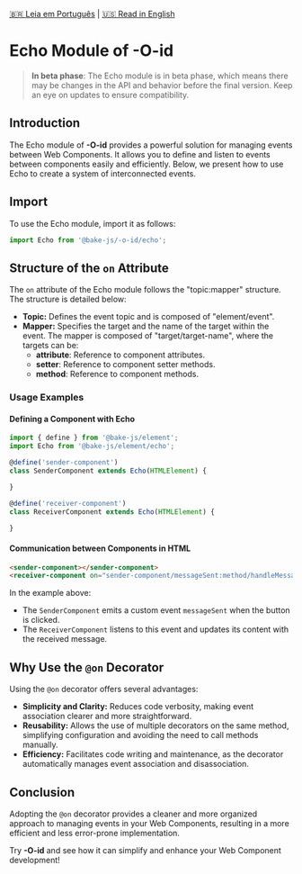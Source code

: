 [🇧🇷 Leia em Português](./README.pt-BR.md) | [🇺🇸 Read in English](./README.md)

# Echo Module of **-O-id**

> **In beta phase**: The Echo module is in beta phase, which means there may be changes in the API and behavior before the final version. Keep an eye on updates to ensure compatibility.

## Introduction

The Echo module of **-O-id** provides a powerful solution for managing events between Web Components. It allows you to define and listen to events between components easily and efficiently. Below, we present how to use Echo to create a system of interconnected events.

## Import

To use the Echo module, import it as follows:

```javascript
import Echo from '@bake-js/-o-id/echo';
```

## Structure of the `on` Attribute

The `on` attribute of the Echo module follows the "topic:mapper" structure. The structure is detailed below:

- **Topic:** Defines the event topic and is composed of "element/event".
- **Mapper:** Specifies the target and the name of the target within the event. The mapper is composed of "target/target-name", where the targets can be:
  - **attribute**: Reference to component attributes.
  - **setter**: Reference to component setter methods.
  - **method**: Reference to component methods.

### Usage Examples

#### Defining a Component with Echo

```javascript
import { define } from '@bake-js/element';
import Echo from '@bake-js/element/echo';

@define('sender-component')
class SenderComponent extends Echo(HTMLElement) {

}

@define('receiver-component')
class ReceiverComponent extends Echo(HTMLElement) {

}
```

#### Communication between Components in HTML

```html
<sender-component></sender-component>
<receiver-component on="sender-component/messageSent:method/handleMessage"></receiver-component>
```

In the example above:
- The `SenderComponent` emits a custom event `messageSent` when the button is clicked.
- The `ReceiverComponent` listens to this event and updates its content with the received message.

## Why Use the `@on` Decorator

Using the `@on` decorator offers several advantages:

- **Simplicity and Clarity:** Reduces code verbosity, making event association clearer and more straightforward.
- **Reusability:** Allows the use of multiple decorators on the same method, simplifying configuration and avoiding the need to call methods manually.
- **Efficiency:** Facilitates code writing and maintenance, as the decorator automatically manages event association and disassociation.

## Conclusion

Adopting the `@on` decorator provides a cleaner and more organized approach to managing events in your Web Components, resulting in a more efficient and less error-prone implementation.

Try **-O-id** and see how it can simplify and enhance your Web Component development!
